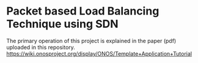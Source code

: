 # Packet based Load Balancing Technique using SDN
The primary operation of this project is explained in the paper (pdf) uploaded in this repository.
https://wiki.onosproject.org/display/ONOS/Template+Application+Tutorial
